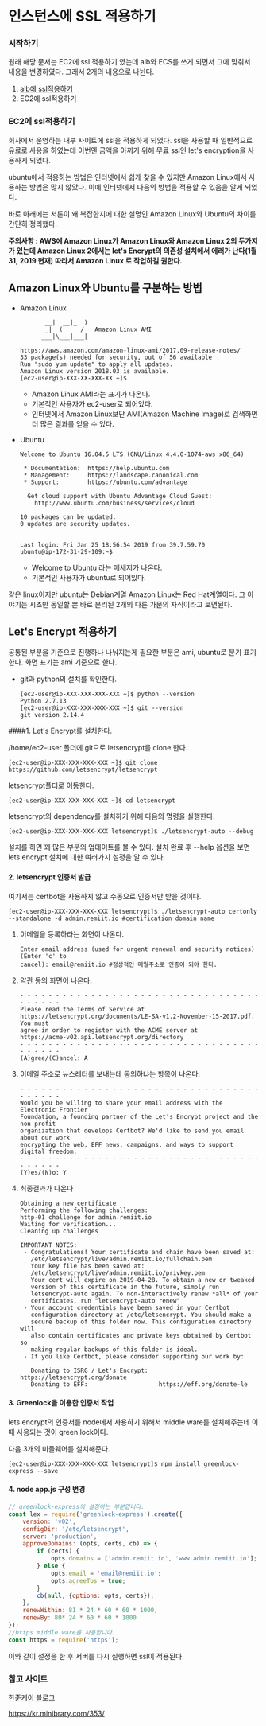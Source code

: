 # 인스턴스에 SSL 적용하기

### 시작하기

원래 해당 문서는 EC2에 ssl 적용하기 였는데 alb와 ECS를 쓰게 되면서 그에 맞춰서 내용을 변경하였다. 그래서 2개의 내용으로 나뉜다.

1. [alb에 ssl적용하기](ECS/ECS-SSL.md)
2. EC2에 ssl적용하기

### EC2에 ssl적용하기

회사에서 운영하는 내부 사이트에 ssl을 적용하게 되었다. ssl을 사용할 때 일반적으로 유료로 사용을 하였는데 이번엔 금액을 아끼기 위해 무료 ssl인 let's encryption을 사용하게 되었다.

ubuntu에서 적용하는 방법은 인터넷에서 쉽게 찾을 수 있지만 
Amazon Linux에서 사용하는 방법은 많지 않았다. 이에 인터넷에서 다음의 방법을 적용할 수 있음을 알게 되었다.

바로 아래에는 서론이 왜 복잡한지에 대한 설명인 Amazon Linux와 Ubuntu의 차이를 간단히 정리했다.

**주의사항 : AWS에 Amazon Linux가 Amazon Linux와 Amazon Linux 2의 두가지가 있는데 Amazon Linux 2에서는 let's Encrypt의 의존성 설치에서 에러가 난다(1월 31, 2019 현재) 따라서 Amazon Linux 로 작업하길 권한다.**

## Amazon Linux와 Ubuntu를 구분하는 방법

- Amazon Linux

  ```shell
         __|  __|_  )
         _|  (     /   Amazon Linux AMI
        ___|\___|___|
  
  https://aws.amazon.com/amazon-linux-ami/2017.09-release-notes/
  33 package(s) needed for security, out of 56 available
  Run "sudo yum update" to apply all updates.
  Amazon Linux version 2018.03 is available.
  [ec2-user@ip-XXX-XX-XXX-XX ~]$
  ```

  - Amazon Linux AMI라는 표기가 나온다.
  - 기본적인 사용자가 ec2-user로 되어있다.
  - 인터넷에서 Amazon Linux보단 AMI(Amazon Machine Image)로 검색하면 더 많은 결과를 얻을 수 있다.

- Ubuntu

  ```shell
  Welcome to Ubuntu 16.04.5 LTS (GNU/Linux 4.4.0-1074-aws x86_64)
  
   * Documentation:  https://help.ubuntu.com
   * Management:     https://landscape.canonical.com
   * Support:        https://ubuntu.com/advantage
  
    Get cloud support with Ubuntu Advantage Cloud Guest:
      http://www.ubuntu.com/business/services/cloud
  
  10 packages can be updated.
  0 updates are security updates.
  
  
  Last login: Fri Jan 25 18:56:54 2019 from 39.7.59.70
  ubuntu@ip-172-31-29-109:~$
  ```

  - Welcome to Ubuntu 라는 메세지가 나온다.
  - 기본적인 사용자가 ubuntu로 되어있다.

같은 linux이지만 ubuntu는 Debian계열 Amazon Linux는 Red Hat계열이다. 그 이야기는 시조만 동일할 뿐 바로 분리된 2개의 다른 가문의 자식이라고 보면된다. 

## Let's Encrypt 적용하기

공통된 부분을 기준으로 진행하나 나눠지는게 필요한 부분은 ami, ubuntu로 분기 표기한다.
화면 표기는 ami 기준으로 한다.

- git과 python의 설치를 확인한다.

  ```shell
  [ec2-user@ip-XXX-XXX-XXX-XXX ~]$ python --version
  Python 2.7.13
  [ec2-user@ip-XXX-XXX-XXX-XXX ~]$ git --version
  git version 2.14.4
  ```

####1. Let's Encrypt를 설치한다.

/home/ec2-user 폴더에 git으로 letsencrypt를 clone 한다.

```shell
[ec2-user@ip-XXX-XXX-XXX-XXX ~]$ git clone https://github.com/letsencrypt/letsencrypt
```

letsencrypt폴더로 이동한다.

```shell
[ec2-user@ip-XXX-XXX-XXX-XXX ~]$ cd letsencrypt
```

letsencrypt의 dependency를 설치하기 위해 다음의 명령을 실행한다.

```shell
[ec2-user@ip-XXX-XXX-XXX-XXX letsencrypt]$ ./letsencrypt-auto --debug
```

설치를 하면 꽤 많은 부분의 업데이트를 볼 수 있다.
설치 완료 후 --help 옵션을 보면 lets encrypt 설치에 대한 여러가지 설정을 알 수 있다.

#### 2. letsencrypt 인증서 발급

여기서는 certbot을 사용하지 않고 수동으로 인증서만 받을 것이다.

```shell
[ec2-user@ip-XXX-XXX-XXX-XXX letsencrypt]$ ./letsencrypt-auto certonly --standalone -d admin.remiit.io #certification domain name
```

1. 이메일을 등록하라는 화면이 나온다.

   ```shell
   Enter email address (used for urgent renewal and security notices) (Enter 'c' to
   cancel): email@remiit.io #정상적인 메일주소로 인증이 되야 한다.
   ```

2. 약관 동의 화면이 나온다.

   ```shell
   - - - - - - - - - - - - - - - - - - - - - - - - - - - - - - - - - - - - - - - -
   Please read the Terms of Service at
   https://letsencrypt.org/documents/LE-SA-v1.2-November-15-2017.pdf. You must
   agree in order to register with the ACME server at
   https://acme-v02.api.letsencrypt.org/directory
   - - - - - - - - - - - - - - - - - - - - - - - - - - - - - - - - - - - - - - - -
   (A)gree/(C)ancel: A
   ```

3. 이메일 주소로 뉴스레터를 보내는데 동의하냐는 항목이 나온다.

   ```shell
   - - - - - - - - - - - - - - - - - - - - - - - - - - - - - - - - - - - - - - - -
   Would you be willing to share your email address with the Electronic Frontier
   Foundation, a founding partner of the Let's Encrypt project and the non-profit
   organization that develops Certbot? We'd like to send you email about our work
   encrypting the web, EFF news, campaigns, and ways to support digital freedom.
   - - - - - - - - - - - - - - - - - - - - - - - - - - - - - - - - - - - - - - - -
   (Y)es/(N)o: Y
   ```

4. 최종결과가 나온다

   ```
   Obtaining a new certificate
   Performing the following challenges:
   http-01 challenge for admin.remiit.io
   Waiting for verification...
   Cleaning up challenges
   
   IMPORTANT NOTES:
    - Congratulations! Your certificate and chain have been saved at:
      /etc/letsencrypt/live/admin.remiit.io/fullchain.pem
      Your key file has been saved at:
      /etc/letsencrypt/live/admin.remiit.io/privkey.pem
      Your cert will expire on 2019-04-28. To obtain a new or tweaked
      version of this certificate in the future, simply run
      letsencrypt-auto again. To non-interactively renew *all* of your
      certificates, run "letsencrypt-auto renew"
    - Your account credentials have been saved in your Certbot
      configuration directory at /etc/letsencrypt. You should make a
      secure backup of this folder now. This configuration directory will
      also contain certificates and private keys obtained by Certbot so
      making regular backups of this folder is ideal.
    - If you like Certbot, please consider supporting our work by:
   
      Donating to ISRG / Let's Encrypt:   https://letsencrypt.org/donate
      Donating to EFF:                    https://eff.org/donate-le
   ```

#### 3. Greenlock을 이용한 인증서 작업

lets encrypt의 인증서를 node에서 사용하기 위해서 middle ware를 설치해주는데 이때 사용되는 것이 green lock이다.

다음 3개의 미들웨어를 설치해준다.

```shell
[ec2-user@ip-XXX-XXX-XXX-XXX letsencrypt]$ npm install greenlock-express --save
```

#### 4. node app.js 구성 변경

```javascript
// greenlock-express의 설정하는 부분입니다.
const lex = require('greenlock-express').create({
	version: 'v02',
	configDir: '/etc/letsencrypt',
	server: 'production',
	approveDomains: (opts, certs, cb) => {
		if (certs) {
			opts.domains = ['admin.remiit.io', 'www.admin.remiit.io'];
		} else {
			opts.email = 'email@remiit.io';
			opts.agreeTos = true;
		}
		cb(null, {options: opts, certs});
	},
	renewWithin: 81 * 24 * 60 * 60 * 1000,
	renewBy: 80* 24 * 60 * 60 * 1000
});
//https middle ware를 사용합니다.
const https = require('https');
```

이와 같이 설정을 한 후 서버를 다시 실행하면 ssl이 적용된다.

### 참고 사이트

[한준케이 블로그](http://hanjoonkblog.blogspot.com/2016/11/nodejs-lets-encrypt-https.html)

https://kr.minibrary.com/353/
